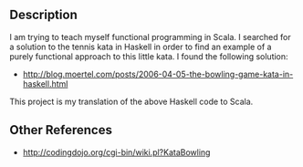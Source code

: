## Description

I am trying to teach myself functional programming in Scala.
I searched for a solution to the tennis kata in Haskell in order to find an example of a purely functional approach to this little kata. I found the following solution:

* http://blog.moertel.com/posts/2006-04-05-the-bowling-game-kata-in-haskell.html

This project is my translation of the above Haskell code to Scala.

## Other References

* http://codingdojo.org/cgi-bin/wiki.pl?KataBowling

